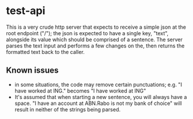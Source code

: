 # test-api

This is a very crude http server that expects to receive a simple json at the root endpoint ("/"); the json is expected to have a single key, "text", alongside its value which should be comprised of a sentence. The server parses the text input and performs a few changes on the, then returns the formatted text back to the caller.


## Known issues
* in some situations, the code may remove certain punctuations; e.g. "I have worked at ING." becomes "I have worked at ING"
* It's assumed that when starting a new sentence, you will always have a space. "I have an account at ABN.Rabo is not my bank of choice" will result in neither of the strings being parsed.
